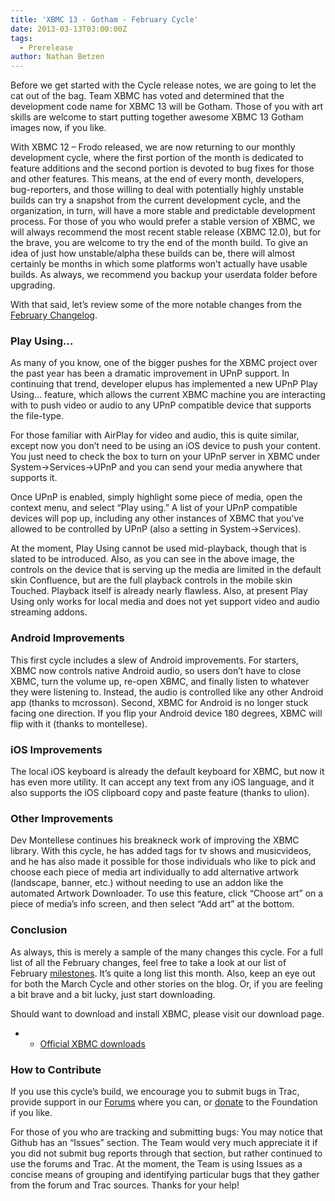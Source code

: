 ```yaml
---
title: 'XBMC 13 - Gotham - February Cycle'
date: 2013-03-13T03:00:00Z
tags:
  - Prerelease
author: Nathan Betzen
---
```

Before we get started with the Cycle release notes, we are going to let the cat out of the bag. Team XBMC has voted and determined that the development code name for XBMC 13 will be Gotham. Those of you with art skills are welcome to start putting together awesome XBMC 13 Gotham images now, if you like.

 With XBMC 12 – Frodo released, we are now returning to our monthly development cycle, where the first portion of the month is dedicated to feature additions and the second portion is devoted to bug fixes for those and other features. This means, at the end of every month, developers, bug-reporters, and those willing to deal with potentially highly unstable builds can try a snapshot from the current development cycle, and the organization, in turn, will have a more stable and predictable development process. For those of you who would prefer a stable version of XBMC, we will always recommend the most recent stable release (XBMC 12.0), but for the brave, you are welcome to try the end of the month build. To give an idea of just how unstable/alpha these builds can be, there will almost certainly be months in which some platforms won’t actually have usable builds. As always, we recommend you backup your userdata folder before upgrading.

 With that said, let’s review some of the more notable changes from the [February Changelog](https://github.com/xbmc/xbmc/issues?milestone=8&state=closed "XBMC 13 - alpha 1 changelog").

 ### Play Using…

 As many of you know, one of the bigger pushes for the XBMC project over the past year has been a dramatic improvement in UPnP support. In continuing that trend, developer elupus has implemented a new UPnP Play Using… feature, which allows the current XBMC machine you are interacting with to push video or audio to any UPnP compatible device that supports the file-type.

 For those familiar with AirPlay for video and audio, this is quite similar, except now you don’t need to be using an iOS device to push your content. You just need to check the box to turn on your UPnP server in XBMC under System-\>Services-\>UPnP and you can send your media anywhere that supports it.

 Once UPnP is enabled, simply highlight some piece of media, open the context menu, and select “Play using.” A list of your UPnP compatible devices will pop up, including any other instances of XBMC that you’ve allowed to be controlled by UPnP (also a setting in System-\>Services).

 At the moment, Play Using cannot be used mid-playback, though that is slated to be introduced. Also, as you can see in the above image, the controls on the device that is serving up the media are limited in the default skin Confluence, but are the full playback controls in the mobile skin Touched. Playback itself is already nearly flawless. Also, at present Play Using only works for local media and does not yet support video and audio streaming addons.

 ### Android Improvements

 This first cycle includes a slew of Android improvements. For starters, XBMC now controls native Android audio, so users don’t have to close XBMC, turn the volume up, re-open XBMC, and finally listen to whatever they were listening to. Instead, the audio is controlled like any other Android app (thanks to mcrosson). Second, XBMC for Android is no longer stuck facing one direction. If you flip your Android device 180 degrees, XBMC will flip with it (thanks to montellese).

 ### iOS Improvements

 The local iOS keyboard is already the default keyboard for XBMC, but now it has even more utility. It can accept any text from any iOS language, and it also supports the iOS clipboard copy and paste feature (thanks to ulion).

 ### Other Improvements

 Dev Montellese continues his breakneck work of improving the XBMC library. With this cycle, he has added tags for tv shows and musicvideos, and he has also made it possible for those individuals who like to pick and choose each piece of media art individually to add alternative artwork (landscape, banner, etc.) without needing to use an addon like the automated Artwork Downloader. To use this feature, click “Choose art” on a piece of media’s info screen, and then select “Add art” at the bottom.

 ### Conclusion

 As always, this is merely a sample of the many changes this cycle. For a full list of all the February changes, feel free to take a look at our list of February [milestones](https://github.com/xbmc/xbmc/issues?milestone=8&state=closed "February Changelog"). It’s quite a long list this month. Also, keep an eye out for both the March Cycle and other stories on the blog. Or, if you are feeling a bit brave and a bit lucky, just start downloading.

 Should want to download and install XBMC, please visit our download page.

 
 * * [Official XBMC downloads](https://kodi.wiki/download/)
 
 ### How to Contribute

 If you use this cycle’s build, we encourage you to submit bugs in Trac, provide support in our [Forums](https://forum.kodi.tv/ "XBMC Forums") where you can, or [donate](https://kodi.wiki/contribute/donate/ "XBMC Foundation Donations") to the Foundation if you like.

 For those of you who are tracking and submitting bugs: You may notice that Github has an “Issues” section. The Team would very much appreciate it if you did not submit bug reports through that section, but rather continued to use the forums and Trac. At the moment, the Team is using Issues as a concise means of grouping and identifying particular bugs that they gather from the forum and Trac sources. Thanks for your help!

 
